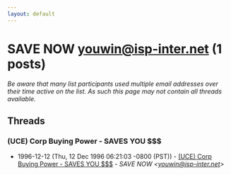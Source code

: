 ```yaml
---
layout: default
---
```


# SAVE NOW <youwin@isp-inter.net> (1 posts)

_Be aware that many list participants used multiple email addresses over their time active on the list. As such this page may not contain all threads available._

## Threads

### (UCE)  Corp Buying Power - SAVES YOU $$$
+ 1996-12-12 (Thu, 12 Dec 1996 06:21:03 -0800 (PST)) - [(UCE)  Corp Buying Power - SAVES YOU $$$](/archive/1996/12/638e97f8d13e5721be3a36ac38918cea52c85279d388f0f49e27eee5939fdaa1) - _SAVE NOW \<youwin@isp-inter.net\>_

